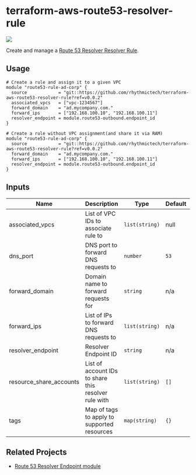 # terraform-aws-route53-resolver-rule
[![](https://github.com/rhythmictech/terraform-aws-route53-resolver-rule/workflows/check/badge.svg)](https://github.com/rhythmictech/terraform-aws-route53-resolver-rule/actions)

Create and manage a [Route 53 Resolver Resolver Rule](https://docs.aws.amazon.com/Route53/latest/DeveloperGuide/resolver-rules-managing.html).

## Usage

```
# Create a rule and assign it to a given VPC
module "route53-rule-ad-corp" {
  source            = "git::https://github.com/rhythmictech/terraform-aws-route53-resolver-rule?ref=v0.0.2"
  associated_vpcs   = ["vpc-1234567"]
  forward_domain    = "ad.mycompany.com."
  forward_ips       = ["192.168.100.10", "192.168.100.11"]
  resolver_endpoint = module.route53-outbound.endpoint_id
}

# Create a rule without VPC assignment(and share it via RAM)
module "route53-rule-ad-corp" {
  source            = "git::https://github.com/rhythmictech/terraform-aws-route53-resolver-rule?ref=v0.0.2"
  forward_domain    = "ad.mycompany.com."
  forward_ips       = ["192.168.100.10", "192.168.100.11"]
  resolver_endpoint = module.route53-outbound.endpoint_id
}

```

<!-- BEGINNING OF PRE-COMMIT-TERRAFORM DOCS HOOK -->
## Inputs

| Name | Description | Type | Default | Required |
|------|-------------|------|---------|:--------:|
| associated\_vpcs | List of VPC IDs to associate rule to | `list(string)` | null | no |
| dns\_port | DNS port to forward DNS requests to | `number` | `53` | no |
| forward\_domain | Domain name to forward requests for | `string` | n/a | yes |
| forward\_ips | List of IPs to forward DNS requests to | `list(string)` | n/a | yes |
| resolver\_endpoint | Resolver Endpoint ID | `string` | n/a | yes |
| resource\_share\_accounts | List of account IDs to share this resolver rule with | `list(string)` | `[]` | no |
| tags | Map of tags to apply to supported resources | `map(string)` | `{}` | no |

<!-- END OF PRE-COMMIT-TERRAFORM DOCS HOOK -->

## Related Projects
* [Route 53 Resolver Endpoint module](https://github.com/rhythmictech/terraform-aws-route53-endpoint)
